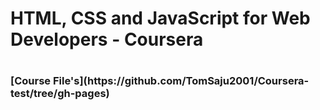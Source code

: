 <h1>HTML, CSS and JavaScript for Web Developers - Coursera<h1>
<h3>[Course File's](https://github.com/TomSaju2001/Coursera-test/tree/gh-pages)</h3>
